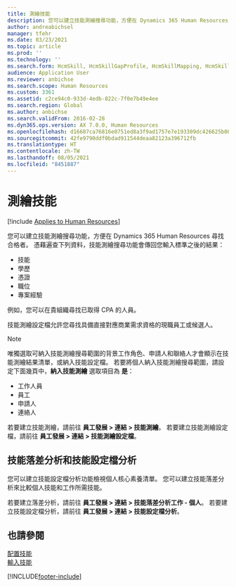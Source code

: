 ```yaml
---
title: 測繪技能
description: 您可以建立技能測繪搜尋功能，方便在 Dynamics 365 Human Resources 尋找合格者。
author: andreabichsel
manager: tfehr
ms.date: 03/23/2021
ms.topic: article
ms.prod: ''
ms.technology: ''
ms.search.form: HcmSkill, HcmSkillGapProfile, HcmSkillMapping, HcmSkillType, HcmEmployeeDevelopmentWorkspace
audience: Application User
ms.reviewer: anbichse
ms.search.scope: Human Resources
ms.custom: 3361
ms.assetid: c2ce94c0-933d-4edb-822c-7f0e7b49e4ee
ms.search.region: Global
ms.author: anbichse
ms.search.validFrom: 2016-02-28
ms.dyn365.ops.version: AX 7.0.0, Human Resources
ms.openlocfilehash: d16607ca76816e0751ed8a3f9ad1757e7e193309dc426625b0830b8c6c71b20c
ms.sourcegitcommit: 42fe9790ddf0bdad911544deaa82123a396712fb
ms.translationtype: HT
ms.contentlocale: zh-TW
ms.lasthandoff: 08/05/2021
ms.locfileid: "8451887"
---
```

# <a name="map-skills"></a>測繪技能

[!include [Applies to Human Resources](../includes/applies-to-hr.md)]

您可以建立技能測繪搜尋功能，方便在 Dynamics 365 Human Resources 尋找合格者。 憑藉遍查下列資料，技能測繪搜尋功能會傳回您輸入標準之後的結果：

- 技能
- 學歷
- 憑證
- 職位
- 專案經驗

例如，您可以在貴組織尋找已取得 CPA 的人員。

技能測繪設定檔允許您尋找具備直接對應商業需求資格的現職員工或候選人。

> [!NOTE]
> 唯獨選取可納入技能測繪搜尋範圍的背景工作角色、申請人和聯絡人才會顯示在技能測繪結果清單，或納入技能設定檔。 若要將個人納入技能測繪搜尋範圍，請設定下面幾頁中，**納入技能測繪** 選取項目為 **是**：<br>
> - 工作人員<br>
> - 員工<br>
> - 申請人<br>
> - 連絡人<br>

若要建立技能測繪，請前往 **員工發展 > 連結 > 技能測繪**。 若要建立技能測繪設定檔，請前往 **員工發展 > 連結 > 技能測繪設定檔**。

## <a name="skill-gap-analysis-and-skill-profile-analysis"></a>技能落差分析和技能設定檔分析

您可以建立技能設定檔分析功能檢視個人核心素養清單。 您可以建立技能落差分析來比較個人技能和工作所需技能。

若要建立落差分析，請前往 **員工發展 > 連結 > 技能落差分析工作 - 個人**。 若要建立技能設定檔分析，請前往 **員工發展 > 連結 > 技能設定檔分析**。

## <a name="see-also"></a>也請參閱

[配置技能](hr-develop-skills.md)<br>
[輸入技能](hr-develop-enter-skills.md)

[!INCLUDE[footer-include](../includes/footer-banner.md)]